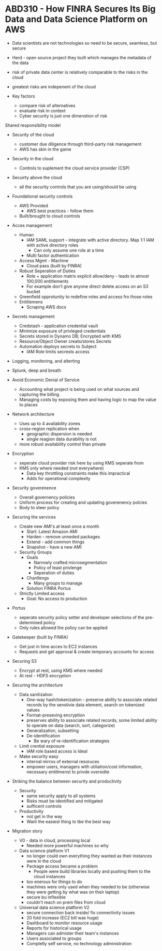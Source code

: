 # ABD310 - How FINRA Secures Its Big Data and Data Science Platform on AWS

* Data scientists are not technologies so need to be secure, seamless, but secure
* Herd - open source project they built which manages the metadata of the data

* risk of private data center is relatively comparable to the risks in the cloud
* greatest risks are indepenent of the cloud
* Key factors
  * compare risk of alternatives
  * evaluate risk in context
  * Cyber security is just one dimenstion of risk

Shared responsibility model
  * Security of the cloud 
    * customer due diligence through third-party risk management
    * AWS has skin in the game
  * Security in the cloud
    * Controls to suplement the cloud service provider (CSP)
  * Secuirty above the cloud
    * all the security controls that you are using/should be using
 
* Foundational security controls
  * AWS Provided
    * AWS best practices - follow them
  * Built/brought to cloud controls
* Acces management
  * Human
    * IAM SAML support - integrate with active directory. Map 1:1 IAM with active directory roles
      * Can only assume one role at a time
    * Multi factor authentication
  * Access Mgmt - Machine
    * Cloud pass (built by FINRA)
  * Robust Seperation of Duties
    * Role + application matrix explicit allow/deny - leads to almost 100,000 entitlements
    * For example don't give anyone direct delete access on an S3 bucket
  * Greenfield opprotunity to redefine roles and access fro those roles
  * Entitlemens
    * Scraping AWS docs
* Secrets management
  * Credstash - application credential vault
  * Minimize exposure of privleged credentials
  * Secrets stored in Dynamo DB; Encrypted with KMS
  * Resource/Object Owner creats/stores Secrets
  * Automation deploys secrets to Subject
    * IAM Role limits secrests access
 * Logging, monitoring, and alterting
  * Splunk, deep and breath 
  * Avoid Economic Denial of Service
    * Accounting what project is being used on what sources and capturing the billing
    * Managing costs by exposing them and having logic to map the value to places
* Network architecture
  * Uses up to 4 availability zones
  * cross-region replication when
    * geographic dispersion is needed
    * single reagion data durability is not
  * more robust availability control than private
* Encryption
  * seperate cloud provider risk here by using KMS seperate from 
  * KMS only where needed (not everywhere)
    * Data key throttling constraints make this impractical
    * Adds for operational complexity
* Security goverenence
  * Overall governency policies
  * Uniform process for creating and updating goverenency polcies
  * Body to steer policy
* Securing the services
  * Create new AMI's at least once a month
    * Start: Latest Amazon AMI
    * Harden - remove unneded packages
    * Extend - add common things
    * Snapshot - have a new AMI
  * Security Groups
    * Goals
      * Narrowly crafted microsegmentation
      * Policy of least privlenge
      * Seperation of duties
    * Chanllengs
      * Many groups to manage
    * Solution FINRA Portus
  * Strictly Limited access
    * Goal: No access to production
* Portus
  * seperate security policy setter and developer selections of the pre-determined policy
  * Only rules allowed the policy can be applied
* Gatekeeper (built by FINRA)
  * Get just in time acces to EC2 instances
  * Requests and get approval & create temporary accounts for access
* Securing S3
  * Encrypt at rest, using KMS where needed
  * At rest - HDFS encryption
* Securing the architecture
  * Data sanitization
    * One-way hash/tokenization - preserve ability to associate related records by the senstivie data element, search on tokenized values
    * Format-preseving encryption
    * preserves ability to associate related records, some limited ability to operate on data (search, sort, categorize)
    * Generalization, subsetting
    * De-identification
      * Be wary of re-identification strategies
  * Limit crential exposure
    * IAM role based access is Ideal
  * Make security easy
    * internal mirros of external resoruces
    * empower users, managers with utiliation/cost information, necessary entitlmenst to privde oversidte
* Striking the balance between security and productivity
  * Security
     * same security apply to all systems
     * Risks must be identified and mitigated
     * sufficent controls
  * Productivity
    * not get in the way
    * Want the easiest thing to tbe the best way
* Migration story
  * V0 - data in cloud, processing local
    * Needed more powerful machines so why 
  * Data science platform V1
    * no longer could own everything they wanted as their instances were in the cloud
    * Package access became a problem 
      * People were build libraries locally and pushing them to the cloud instances
    * too enerous for things to do
    * machines were only used when they needed to be (otherwise they were getting by what was on their laptop)
    * secure bu inflexible
    * couldn't reach on prem files from cloud
  * Universal data science platform V2
    * secure connection back inside/ fix connectivity issues
    * 20 fold increase (EC2 bill was huge)
    * Dashboard to monitor resource usage
    * Reports for historical usage
    * Managers can admister their team's instances
    * Users associated to groups
    * Completly self service, no technology administration

